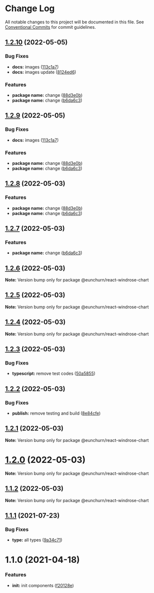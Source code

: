 # Change Log

All notable changes to this project will be documented in this file.
See [Conventional Commits](https://conventionalcommits.org) for commit guidelines.

## [1.2.10](https://github.com/eunchurn/components/compare/v1.2.5...v1.2.10) (2022-05-05)


### Bug Fixes

* **docs:** images ([113c1a7](https://github.com/eunchurn/components/commit/113c1a7fe7831c141e7f36e10889a32683b626bb))
* **docs:** images update ([8124ed6](https://github.com/eunchurn/components/commit/8124ed618007761bc313bb1b5299537bc848f69d))


### Features

* **package name:** change ([88d3e0b](https://github.com/eunchurn/components/commit/88d3e0b8e03d9bed9bbc9507799edeae19b85cd8))
* **package name:** change ([b6da6c3](https://github.com/eunchurn/components/commit/b6da6c31d1aa871969ddf1e2d111d1d3c3f299da))





## [1.2.9](https://github.com/eunchurn/components/compare/v1.2.5...v1.2.9) (2022-05-05)


### Bug Fixes

* **docs:** images ([113c1a7](https://github.com/eunchurn/components/commit/113c1a7fe7831c141e7f36e10889a32683b626bb))


### Features

* **package name:** change ([88d3e0b](https://github.com/eunchurn/components/commit/88d3e0b8e03d9bed9bbc9507799edeae19b85cd8))
* **package name:** change ([b6da6c3](https://github.com/eunchurn/components/commit/b6da6c31d1aa871969ddf1e2d111d1d3c3f299da))





## [1.2.8](https://github.com/eunchurn/components/compare/v1.2.5...v1.2.8) (2022-05-03)


### Features

* **package name:** change ([88d3e0b](https://github.com/eunchurn/components/commit/88d3e0b8e03d9bed9bbc9507799edeae19b85cd8))
* **package name:** change ([b6da6c3](https://github.com/eunchurn/components/commit/b6da6c31d1aa871969ddf1e2d111d1d3c3f299da))





## [1.2.7](https://github.com/eunchurn/components/compare/v1.2.5...v1.2.7) (2022-05-03)


### Features

* **package name:** change ([b6da6c3](https://github.com/eunchurn/components/commit/b6da6c31d1aa871969ddf1e2d111d1d3c3f299da))





## [1.2.6](https://github.com/eunchurn/components/compare/v1.2.5...v1.2.6) (2022-05-03)

**Note:** Version bump only for package @eunchurn/react-windrose-chart





## [1.2.5](https://github.com/eunchurn/components/compare/v1.2.4...v1.2.5) (2022-05-03)

**Note:** Version bump only for package @eunchurn/react-windrose-chart





## [1.2.4](https://github.com/eunchurn/components/compare/v1.2.3...v1.2.4) (2022-05-03)

**Note:** Version bump only for package @eunchurn/react-windrose-chart





## [1.2.3](https://github.com/eunchurn/components/compare/v1.2.2...v1.2.3) (2022-05-03)


### Bug Fixes

* **typescript:** remove test codes ([50a5855](https://github.com/eunchurn/components/commit/50a5855ac0383ebaa88895a73981302690ded24c))





## [1.2.2](https://github.com/eunchurn/components/compare/v1.2.1...v1.2.2) (2022-05-03)


### Bug Fixes

* **publish:** remove testing and build ([8e84cfe](https://github.com/eunchurn/components/commit/8e84cfe5862367c52a80e96c135c6ee61bda9cdb))





## [1.2.1](https://github.com/eunchurn/components/compare/v1.1.2...v1.2.1) (2022-05-03)

**Note:** Version bump only for package @eunchurn/react-windrose-chart





# [1.2.0](https://github.com/eunchurn/components/compare/v1.1.2...v1.2.0) (2022-05-03)

**Note:** Version bump only for package @eunchurn/react-windrose-chart





## [1.1.2](https://github.com/eunchurn/components/compare/v1.2.0...v1.1.2) (2022-05-03)

**Note:** Version bump only for package @eunchurn/react-windrose-chart





## [1.1.1](https://github.com/eunchurn/components/compare/v1.1.0...v1.1.1) (2021-07-23)


### Bug Fixes

* **type:** all types ([9a34c71](https://github.com/eunchurn/components/commit/9a34c715c73efee73b8eb3eb964f4aa4b7c99898))





# 1.1.0 (2021-04-18)


### Features

* **init:** init components ([f20128e](https://github.com/eunchurn/components/commit/f20128e69178704d5c992c5da3f8a2461b7b526a))
